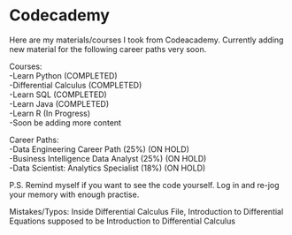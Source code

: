 # Codecademy
Here are my materials/courses I took from Codeacademy.
Currently adding new material for the following career paths very soon. <br />

Courses:<br />
-Learn Python (COMPLETED) <br />
-Differential Calculus (COMPLETED) <br />
-Learn SQL (COMPLETED) <br />
-Learn Java (COMPLETED) <br />
-Learn R (In Progress) <br />
-Soon be adding more content <br />

Career Paths:<br />
-Data Engineering Career Path (25%) (ON HOLD) <br />
-Business Intelligence Data Analyst (25%) (ON HOLD)  <br />
-Data Scientist: Analytics Specialist (18%) (ON HOLD)  <br />

P.S. Remind myself if you want to see the code yourself. 
Log in and re-jog your memory with enough practise.

Mistakes/Typos: Inside Differential Calculus File, Introduction to Differential Equations supposed to be Introduction to Differential Calculus
